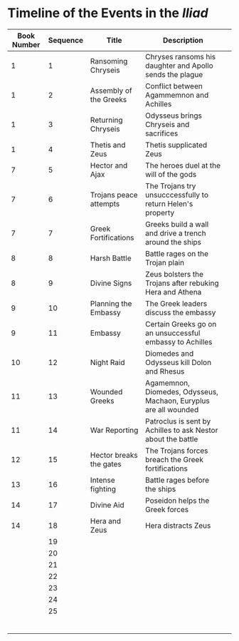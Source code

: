 # Timeline of the Events in the *Iliad*

| Book Number  | Sequence  | Title  | Description  |   |
|---|---|---|---|---|
| 1  | 1  | Ransoming Chryseis | Chryses ransoms his daughter and Apollo sends the plague |   |
| 1  | 2  | Assembly of the Greeks  | Conflict between Agammemnon and Achilles  |   |
| 1  | 3  | Returning Chryseis  | Odysseus brings Chryseis and sacrifices  |   |
| 1  | 4  | Thetis and Zeus  | Thetis supplicated Zeus  |   |
| 7  | 5  | Hector and Ajax  | The heroes duel at the will of the gods  |   |
| 7  | 6  | Trojans peace attempts  | The Trojans try unsucccessfully to return Helen's property  |   |
| 7  | 7  | Greek Fortifications  | Greeks build a wall and drive a trench around the ships  |   |
| 8  | 8  | Harsh Battle  | Battle rages on the Trojan plain  |   |
| 8  | 9  | Divine Signs  | Zeus bolsters the Trojans after rebuking Hera and Athena  |   |
| 9  | 10  |  Planning the Embassy | The Greek leaders discuss the embassy  |   |
| 9  | 11  | Embassy  | Certain Greeks go on an unsuccessful embassy to Achilles  |   |
| 10  | 12  | Night Raid  | Diomedes and Odysseus kill Dolon and Rhesus  |   |
| 11  | 13  | Wounded Greeks  | Agamemnon, Diomedes, Odysseus, Machaon, Euryplus are all wounded  |   |
| 11  | 14  | War Reporting  | Patroclus is sent by Achilles to ask Nestor about the battle  |   |
| 12  | 15  | Hector breaks the gates  | The Trojans forces breach the Greek fortifications  |   |
| 13  | 16  | Intense fighting  | Battle rages before the ships  |   |
| 14  | 17  | Divine Aid  | Poseidon helps the Greek forces  |   |
| 14  | 18  | Hera and Zeus  | Hera distracts Zeus  |   |
|   | 19  |   |   |   |
|   | 20  |   |   |   |
|   | 21  |   |   |   |
|   | 22  |   |   |   |
|   | 23  |   |   |   |
|   | 24  |   |   |   |
|   | 25  |   |   |   |
|   |   |   |   |   |
|   |   |   |   |   |
|   |   |   |   |   |
|   |   |   |   |   |
|   |   |   |   |   |
|   |   |   |   |   |
